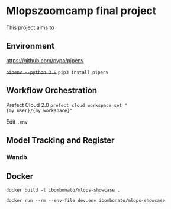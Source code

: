 # Mlopszoomcamp final project

This project aims to


## Environment

https://github.com/pypa/pipenv

~~`pipenv --python 3.9`~~
`pip3 install pipenv`


## Workflow Orchestration

Prefect Cloud 2.0
`prefect cloud workspace set "{my_user}/{my_workspace}"`

Edit `.env`

## Model Tracking and Register

### Wandb

## Docker

`docker build -t ibombonato/mlops-showcase .`

`docker run --rm --env-file dev.env ibombonato/mlops-showcase`
